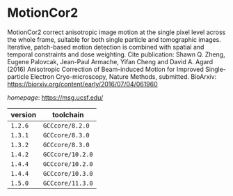 # MotionCor2

MotionCor2 correct anisotropic image motion at the single pixel level across the whole frame, suitable for both single particle and tomographic images. Iterative, patch-based motion detection is combined with spatial and temporal constraints and dose weighting.  Cite publication: Shawn Q. Zheng, Eugene Palovcak, Jean-Paul Armache, Yifan Cheng and David A. Agard (2016) Anisotropic Correction of Beam-induced Motion for Improved Single-particle Electron Cryo-microscopy, Nature Methods, submitted. BioArxiv: https://biorxiv.org/content/early/2016/07/04/061960

*homepage*: <https://msg.ucsf.edu/>

version | toolchain
--------|----------
``1.2.6`` | ``GCCcore/8.2.0``
``1.3.1`` | ``GCCcore/8.3.0``
``1.3.2`` | ``GCCcore/8.3.0``
``1.4.2`` | ``GCCcore/10.2.0``
``1.4.4`` | ``GCCcore/10.2.0``
``1.4.4`` | ``GCCcore/10.3.0``
``1.5.0`` | ``GCCcore/11.3.0``
